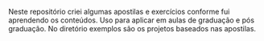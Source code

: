 Neste repositório criei algumas apostilas e exercícios conforme fui aprendendo os conteúdos. Uso para aplicar em aulas de graduação e pós graduação.
No diretório exemplos são os projetos baseados nas apostilas.